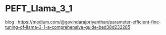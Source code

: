 # PEFT_Llama_3_1
blog : https://medium.com/@govindarajpriyanthan/parameter-efficient-fine-tuning-of-llama-3-1-a-comprehensive-guide-bed38d232285
